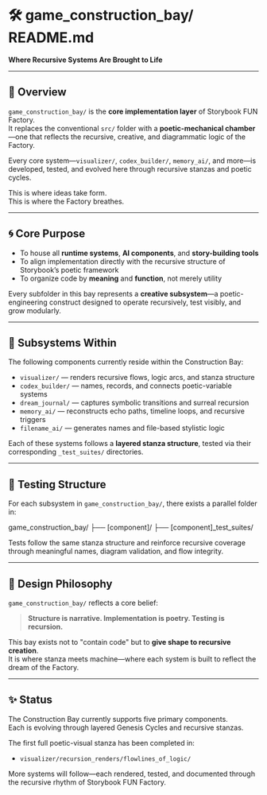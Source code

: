# 🛠️ game_construction_bay/ README.md

**Where Recursive Systems Are Brought to Life**

---

## 🧭 Overview

`game_construction_bay/` is the **core implementation layer** of Storybook FUN Factory.  
It replaces the conventional `src/` folder with a **poetic-mechanical chamber**—one that reflects the recursive, creative, and diagrammatic logic of the Factory.

Every core system—`visualizer/`, `codex_builder/`, `memory_ai/`, and more—is developed, tested, and evolved here through recursive stanzas and poetic cycles.

This is where ideas take form.  
This is where the Factory breathes.

---

## 🌀 Core Purpose

- To house all **runtime systems**, **AI components**, and **story-building tools**  
- To align implementation directly with the recursive structure of Storybook’s poetic framework  
- To organize code by **meaning** and **function**, not merely utility

Every subfolder in this bay represents a **creative subsystem**—a poetic-engineering construct designed to operate recursively, test visibly, and grow modularly.

---

## 🧱 Subsystems Within

The following components currently reside within the Construction Bay:

- `visualizer/` — renders recursive flows, logic arcs, and stanza structure  
- `codex_builder/` — names, records, and connects poetic-variable systems  
- `dream_journal/` — captures symbolic transitions and surreal recursion  
- `memory_ai/` — reconstructs echo paths, timeline loops, and recursive triggers  
- `filename_ai/` — generates names and file-based stylistic logic

Each of these systems follows a **layered stanza structure**, tested via their corresponding `_test_suites/` directories.

---

## 🧪 Testing Structure

For each subsystem in `game_construction_bay/`, there exists a parallel folder in:

game_construction_bay/
├── [component]/
├── [component]_test_suites/

Tests follow the same stanza structure and reinforce recursive coverage through meaningful names, diagram validation, and flow integrity.

---

## 🧬 Design Philosophy

`game_construction_bay/` reflects a core belief:

> **Structure is narrative. Implementation is poetry. Testing is recursion.**

This bay exists not to "contain code" but to **give shape to recursive creation**.  
It is where stanza meets machine—where each system is built to reflect the dream of the Factory.

---

## ✨ Status

The Construction Bay currently supports five primary components.  
Each is evolving through layered Genesis Cycles and recursive stanzas.

The first full poetic-visual stanza has been completed in:

- `visualizer/recursion_renders/flowlines_of_logic/`

More systems will follow—each rendered, tested, and documented through the recursive rhythm of Storybook FUN Factory.
